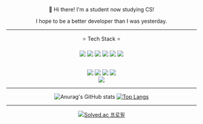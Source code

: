 <div align="center">
  👋 Hi there! I'm a student now studying CS!

  I hope to be a better developer than I was yesterday.

  <hr>
  
  ⭐️ Tech Stack ⭐️
  <br>
  <br>
  <img src="https://img.shields.io/badge/C-A8B9CC?style=flat-square&logo=C&logoColor=white"/>
  <img src="https://img.shields.io/badge/C++-00599C?style=flat-square&logo=C++&logoColor=white"/>
  <img src="https://img.shields.io/badge/Python-3776AB?style=flat-square&logo=Python&logoColor=white"/>
  <img src="https://img.shields.io/badge/Ocaml-EC6813?style=flat-square&logo=Ocaml&logoColor=white"/>
  <img src="https://img.shields.io/badge/Java-007396?style=flat-square&logo=Java&logoColor=white"/>
  <img src="https://img.shields.io/badge/MySQL-4479A1?style=flat-square&logo=MySQL&logoColor=white"/>
  
  <br>
  <img src="https://img.shields.io/badge/HTML5-E34F26?style=flat-square&logo=HTML5&logoColor=white"/>
  <img src="https://img.shields.io/badge/CSS3-1572B6?style=flat-square&logo=CSS3&logoColor=white"/>
  <img src="https://img.shields.io/badge/JavaScript-F7DF1E?style=flat-square&logo=JavaScript&logoColor=white"/>
  <img src="https://img.shields.io/badge/jQuery-0769AD?style=flat-square&logo=jQuery&logoColor=white"/>
  

  <br>
  <img src="https://img.shields.io/badge/Git-F05032?style=flat-square&logo=Git&logoColor=white"/>

  <hr>

  ![Anurag's GitHub stats](https://github-readme-stats.vercel.app/api?username=seoyoon98&show_icons=true&theme=tokyonight) [![Top Langs](https://github-readme-stats.vercel.app/api/top-langs/?username=seoyoon98&layout=compact)](https://github.com/anuraghazra/github-readme-stats)
  
  <hr>
  
  [![Solved.ac
프로필](http://mazassumnida.wtf/api/v2/generate_badge?boj=seoyuni0727)](https://solved.ac/seoyuni0727)

 </div>
<!--
**seoyoon98/seoyoon98** is a ✨ _special_ ✨ repository because its `README.md` (this file) appears on your GitHub profile.

Here are some ideas to get you started:

- 🔭 I’m currently working on ...
- 🌱 I’m currently learning ...
- 👯 I’m looking to collaborate on ...
- 🤔 I’m looking for help with ...
- 💬 Ask me about ...
- 📫 How to reach me: ...
- 😄 Pronouns: ...
- ⚡ Fun fact: ...
-->
